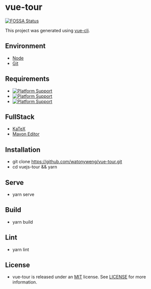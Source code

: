 # vue-tour

[![FOSSA Status](https://app.fossa.com/api/projects/git%2Bgithub.com%2Fwatonyweng%2Fvue-tour.svg?type=shield)](https://app.fossa.com/projects/git%2Bgithub.com%2Fwatonyweng%2Fvue-tour?ref=badge_shield)

This project was generated using [vue-cli](https://github.com/vuejs/vue-cli).

## Environment

- [Node](https://nodejs.org)
- [Git](https://git-scm.com)

## Requirements

- [![Platform Support](https://img.shields.io/badge/Node-12.10.0-green)](https://nodejs.org)
- [![Platform Support](https://img.shields.io/badge/Vue-2.6.11-green)](https://vuejs.org)
- [![Platform Support](https://img.shields.io/badge/Git-2.22.0-green)](https://git-scm.com)

## FullStack

- [KaTeX](https://github.com/KaTeX/KaTeX)
- [Mavon Editor](https://github.com/hinesboy/mavonEditor)

## Installation

- git clone <https://github.com/watonyweng/vue-tour.git>
- cd vuejs-tour && yarn

## Serve

- yarn serve

## Build

- yarn build

## Lint

- yarn lint

## License

- vue-tour is released under an [MIT](https://opensource.org/licenses/MIT) license. See [LICENSE](https://github.com/watonyweng/vue-tour/tree/master/LICENSE) for more information.
